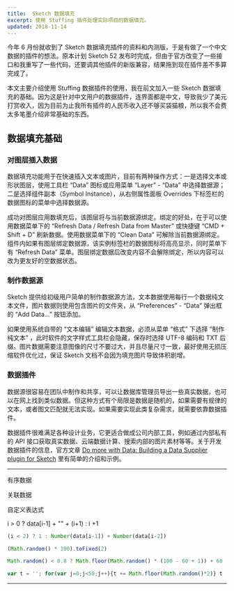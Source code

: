 ```yaml
---
title:  Sketch 数据填充
excerpt: 使用 Stuffing 插件处理实际项目的数据填充。
updated: 2018-11-14
---
```


今年 6 月份就收到了 Sketch 数据填充插件的资料和内测版，于是有做了一个中文数据的插件的想法。原本计划 Sketch 52 发布时完成，但由于官方改变了一些接口和我重写了一些代码，还要调其他插件的新版兼容，结果拖到现在插件差不多算完成了。

本文主要介绍使用 Stuffing 数据插件的使用，我在前文加入一些 Sketch 数据填充的基础。因为这是针对中文用户的数据插件，连界面都是中文，导致我少了美元打赏收入，因为目前为止我所有插件的人民币收入还不够买袋猫粮，所以我不会费太多笔墨介绍非常基础的东西。

## 数据填充基础

### 对图层插入数据

数据填充功能用于在快速插入文本或图片，目前有两种操作方式：一是选择文本或形状图层，使用工具栏 “Data” 图标或应用菜单 “Layer” - “Data” 中选择数据源；二是选择组件副本（Symbol Instance），从右侧属性面板 Overrides 下标签栏的数据图标的菜单中选择数据源。

成功对图层应用数填充后，该图层将与当前数据源绑定。绑定的好处，在于可以使用数据菜单下的 “Refresh Data / Refresh Data from Master” 或快捷键 “CMD + Shift + D” 刷新数据。使用数据菜单下的 “Clean Data” 可解除当前数据源绑定。组件内如果有图层绑定数据源，该实例标签栏的数据图标将高亮显示，同时菜单下有 “Refresh Data” 菜单。图层绑定数据后改变内容不会解除绑定，所以内容可以改为更友好的空数据状态。

### 制作数据源

Sketch 提供给初级用户简单的制作数据源方法，文本数据使用每行一个数据纯文本文件，图片数据则使用包含图片的文件夹，从 “Preferences” - “Data” 弹出框的 “Add Data...” 按钮添加。

如果使用系统自带的 “文本编辑” 编辑文本数据，必须从菜单 “格式” 下选择 “制作纯文本” ，此时软件的文字样式工具栏会隐藏，保存时选择 UTF-8 编码和 TXT 后缀。图片数据需要注意图像的尺寸不要过大，并且尽量尺寸一致，最好使用无损压缩软件优化过，保证 Sketch 文档不会因为填充图片导致体积剧增。

### 数据插件

数据源很容易在团队中制作和共享，可以让数据库管理员导出一些真实数据，也可以在网上找到类似数据。但这种方式有个局限是数据是随机的，如果需要有规律的文本，或者图文匹配就无法实现。如果需要实现此类复杂需求，就需要依靠数据插件。

数据插件很难满足各种设计业务，它更适合做成公司内部工具，例如通过内部私有的 API 接口获取真实数据、云端数据计算、搜索内部的图片素材等等。关于开发数据插件的信息，官方文章 [Do more with Data: Building a Data Supplier plugin for Sketch](https://blog.sketchapp.com/do-more-with-data-2b765e870e4f) 里有简单的介绍和示例。

------



有序数据

关联数据





自定义表达式

i > 0 ? data[i-1] + "" + (i+1) : i +1

```javascript
(i < 2) ? 1 : Number(data[i-1]) + Number(data[i-2])
```



```javascript
(Math.random() * 100).toFixed(2)
```



```javascript
Math.random() < 0.8 ? Math.floor(Math.random() * (100 - 60 + 1)) + 60 : Math.floor(Math.random() * 59)
```



```javascript
var t = ''; for(var j=0;j<50;j++){t += Math.floor(Math.random()*2)} t
```



----

